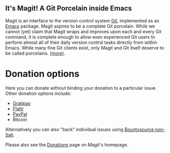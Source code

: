 ## It's Magit! A Git Porcelain inside Emacs

Magit is an interface to the version control system
[Git](http://git-scm.com), implemented as an
[Emacs](http://www.gnu.org/software/emacs) package.  Magit aspires to
be a complete Git porcelain.  While we cannot (yet) claim that Magit
wraps and improves upon each and every Git command, it is complete
enough to allow even experienced Git users to perform almost all of
their daily version control tasks directly from within Emacs.  While
many fine Git clients exist, only Magit and Git itself deserve to be
called porcelains. [(more)](http://magit.vc/about.html).

# Donation options

Here you can donate without binding your donation to a particular
issue.  Other donation options include:

- [Gratipay](https://gratipay.com/magit)
- [Flattr](https://flattr.com/thing/4143008/Magit-A-Git-Porcelain-inside-Emacs)
- [PayPal](https://www.paypal.com/cgi-bin/webscr?cmd=_s-xclick&hosted_button_id=TGDUK5VGB78XA)
- Bitcoin

Alternatively you can also "back" individual issues using
[Bountysource non-Salt](https://bountysource.com/teams/magit).

Please also see the [Donations](http://magit.vc/donations.html) page
on Magit's homepage.
